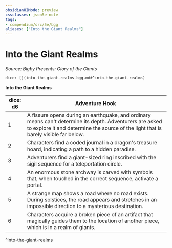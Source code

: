 ```yaml
---
obsidianUIMode: preview
cssclasses: json5e-note
tags:
- compendium/src/5e/bgg
aliases: ["Into the Giant Realms"]
---
```

# Into the Giant Realms
*Source: Bigby Presents: Glory of the Giants* 

`dice: [](into-the-giant-realms-bgg.md#^into-the-giant-realms)`

**Into the Giant Realms**

| dice: d6 | Adventure Hook |
|----------|----------------|
| 1 | A fissure opens during an earthquake, and ordinary means can't determine its depth. Adventurers are asked to explore it and determine the source of the light that is barely visible far below. |
| 2 | Characters find a coded journal in a dragon's treasure hoard, indicating a path to a hidden paradise. |
| 3 | Adventurers find a giant-sized ring inscribed with the sigil sequence for a teleportation circle. |
| 4 | An enormous stone archway is carved with symbols that, when touched in the correct sequence, activate a portal. |
| 5 | A strange map shows a road where no road exists. During solstices, the road appears and stretches in an impossible direction to a mysterious destination. |
| 6 | Characters acquire a broken piece of an artifact that magically guides them to the location of another piece, which is in a realm of giants. |
^into-the-giant-realms